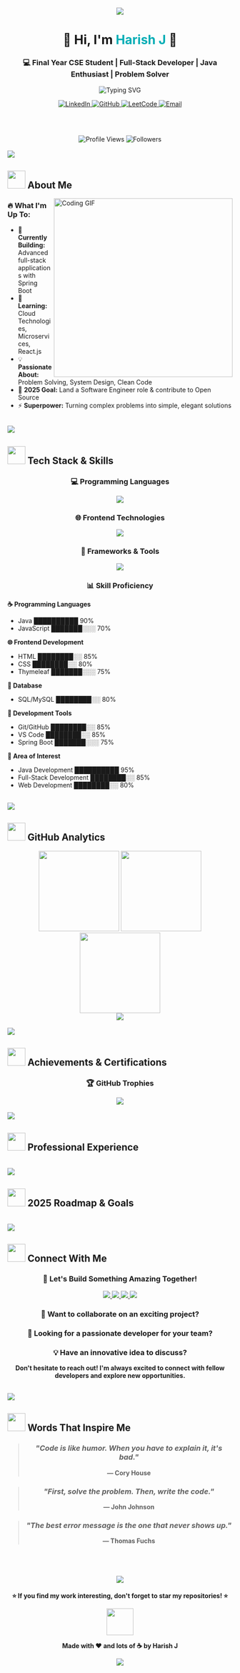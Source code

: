 <!-- Enhanced Futuristic GitHub Profile for Harish J -->
<h1 align="center">
  <img src="https://capsule-render.vercel.app/api?type=waving&height=120&color=0:00adb5,100:222831&text=Hey%20Everyone!&fontColor=ffffff&fontSize=40&fontAlign=65&fontAlignY=40&desc=Welcome%20to%20my%20Digital%20Universe&descAlign=65&descAlignY=65&animation=fadeIn" />
</h1>

<h1 align="center">🚀 Hi, I'm <span style="color:#00ADB5;">Harish J</span> 👋</h1>

<h3 align="center">💻 Final Year CSE Student | Full-Stack Developer | Java Enthusiast | Problem Solver</h3>

<p align="center">
  <img src="https://readme-typing-svg.herokuapp.com?font=Poppins&weight=600&size=22&duration=3500&pause=800&color=00ADB5&center=true&vCenter=true&width=700&lines=Welcome+to+my+Digital+Portfolio!;Final+Year+CSE+Student+%7C+Java+Expert;Full-Stack+Developer+%7C+Problem+Solver;Building+Scalable+Solutions;One+Commit+at+a+Time+%F0%9F%9A%80;Always+Learning%2C+Always+Growing!" alt="Typing SVG" />
</p>

<div align="center">
  
  <!-- Attractive Social Badges with Custom Styling -->
  <a href="https://linkedin.com/in/harish-j-b36174280" target="_blank">
    <img src="https://img.shields.io/badge/LinkedIn-Harish%20J-0077B5?style=for-the-badge&logo=linkedin&logoColor=white&labelColor=0077B5&color=0077B5" alt="LinkedIn"/>
  </a>
  <a href="https://github.com/HarishJ001" target="_blank">
    <img src="https://img.shields.io/badge/GitHub-HarishJ001-181717?style=for-the-badge&logo=github&logoColor=white&labelColor=181717&color=181717" alt="GitHub"/>
  </a>
  <a href="https://leetcode.com/vsbharish001" target="_blank">
    <img src="https://img.shields.io/badge/LeetCode-vsbharish001-FFA116?style=for-the-badge&logo=leetcode&logoColor=white&labelColor=FFA116&color=FFA116" alt="LeetCode"/>
  </a>
  <a href="mailto:vsbharish001@gmail.com">
    <img src="https://img.shields.io/badge/Email-vsbharish001%40gmail.com-D14836?style=for-the-badge&logo=gmail&logoColor=white&labelColor=D14836&color=D14836" alt="Email"/>
  </a>
  
  <br><br>
  
  <!-- Visitor Counter with Custom Styling -->
  <img src="https://komarev.com/ghpvc/?username=HarishJ001&color=00ADB5&style=for-the-badge&label=Profile+Views" alt="Profile Views"/>
  <img src="https://img.shields.io/github/followers/HarishJ001?style=for-the-badge&color=00ADB5&labelColor=222831" alt="Followers"/>
  
</div>

<br>

<!-- Animated Divider -->
<img src="https://user-images.githubusercontent.com/73097560/115834477-dbab4500-a447-11eb-908a-139a6edaec5c.gif">

## <img src="https://media.giphy.com/media/WUlplcMpOCEmTGBtBW/giphy.gif" width="40"> **About Me**

<img align="right" alt="Coding GIF" width="400" src="https://media.giphy.com/media/qgQUggAC3Pfv687qPC/giphy.gif">

### 🔥 **What I'm Up To:**
- 🔭 **Currently Building:** Advanced full-stack applications with Spring Boot
- 🌱 **Learning:** Cloud Technologies, Microservices, React.js
- 💡 **Passionate About:** Problem Solving, System Design, Clean Code
- 🎯 **2025 Goal:** Land a Software Engineer role & contribute to Open Source
- ⚡ **Superpower:** Turning complex problems into simple, elegant solutions

<br>

<!-- Animated Divider -->
<img src="https://user-images.githubusercontent.com/73097560/115834477-dbab4500-a447-11eb-908a-139a6edaec5c.gif">

## <img src="https://media.giphy.com/media/j2pOGeGYKe2xCCKwfi/giphy.gif" width="40"> **Tech Stack & Skills**

<div align="center">

### **💻 Programming Languages**
<p>
  <img src="https://skillicons.dev/icons?i=java&theme=dark" />
</p>

### **🌐 Frontend Technologies**
<p>
  <img src="https://skillicons.dev/icons?i=html,css,js&theme=dark" />
</p>

### **🚀 Frameworks & Tools**
<p>
  <img src="https://skillicons.dev/icons?i=spring,mysql,git,github,vscode&theme=dark" />
</p>

### **📊 Skill Proficiency**

<div align="left">

**☕ Programming Languages**  
- Java ██████████ 90%  
- JavaScript ███████░░░ 70%  

**🌐 Frontend Development**  
- HTML ████████░░ 85%  
- CSS ████████░░ 80%  
- Thymeleaf ███████░░░ 75%  

**💾 Database**  
- SQL/MySQL ████████░░ 80%  

**🔧 Development Tools**  
- Git/GitHub ████████░░ 85%  
- VS Code ████████░░ 85%  
- Spring Boot ███████░░░ 75%  

**🎯 Area of Interest**  
- Java Development ██████████ 95%  
- Full-Stack Development ████████░░ 85%  
- Web Development ████████░░ 80%  

</div>

</div>

<br>

<!-- Animated Divider -->
<img src="https://user-images.githubusercontent.com/73097560/115834477-dbab4500-a447-11eb-908a-139a6edaec5c.gif">

## <img src="https://media.giphy.com/media/LnQjpWaON8nhr21vNW/giphy.gif" width="40"> **GitHub Analytics**

<div align="center">
  <img height="180em" src="https://github-readme-stats.vercel.app/api?username=HarishJ001&show_icons=true&theme=tokyonight&include_all_commits=true&count_private=true&hide_border=true&bg_color=0D1117&title_color=00ADB5&icon_color=00ADB5&text_color=FFFFFF"/>
  <img height="180em" src="https://github-readme-streak-stats.herokuapp.com/?user=HarishJ001&theme=tokyonight&hide_border=true&background=0D1117&stroke=00ADB5&ring=00ADB5&fire=00ADB5&currStreakLabel=00ADB5"/>
</div>

<div align="center">
  <img height="180em" src="https://github-readme-stats.vercel.app/api/top-langs/?username=HarishJ001&layout=compact&theme=tokyonight&hide_border=true&bg_color=0D1117&title_color=00ADB5&text_color=FFFFFF"/>
</div>

<!-- GitHub Activity Graph -->
<div align="center">
  <img src="https://github-readme-activity-graph.vercel.app/graph?username=HarishJ001&theme=tokyo-night&area=true&hide_border=true&bg_color=0D1117&color=00ADB5&line=00ADB5&point=FFFFFF"/>
</div>

<br>

<!-- Animated Divider -->
<img src="https://user-images.githubusercontent.com/73097560/115834477-dbab4500-a447-11eb-908a-139a6edaec5c.gif">

## <img src="https://media.giphy.com/media/QssGEmpkyEOhBCb7e1/giphy.gif" width="40"> **Achievements & Certifications**

<div align="center">

### 🏆 **GitHub Trophies**
<img src="https://github-profile-trophy.vercel.app/?username=HarishJ001&theme=tokyonight&no-frame=true&no-bg=true&margin-w=4&row=2&column=4"/>


</div>

<br>

<!-- Animated Divider -->
<img src="https://user-images.githubusercontent.com/73097560/115834477-dbab4500-a447-11eb-908a-139a6edaec5c.gif">

## <img src="https://media.giphy.com/media/WFZvB7VIXBgiz3oDXE/giphy.gif" width="40"> **Professional Experience**



<br>

<!-- Animated Divider -->
<img src="https://user-images.githubusercontent.com/73097560/115834477-dbab4500-a447-11eb-908a-139a6edaec5c.gif">

## <img src="https://media.giphy.com/media/iY8CRBdQXODJSCERIr/giphy.gif" width="40"> **2025 Roadmap & Goals**



<br>

<!-- Animated Divider -->
<img src="https://user-images.githubusercontent.com/73097560/115834477-dbab4500-a447-11eb-908a-139a6edaec5c.gif">

## <img src="https://media.giphy.com/media/jqNPzdTTxQfOgOqpO4/giphy.gif" width="40"> **Connect With Me**

<div align="center">

### **🤝 Let's Build Something Amazing Together!**

<p>
  <a href="https://linkedin.com/in/harish-j-b36174280" target="_blank">
    <img src="https://img.shields.io/badge/LinkedIn-Connect-0077B5?style=for-the-badge&logo=linkedin&logoColor=white&labelColor=0077B5"/>
  </a>
  <a href="https://github.com/HarishJ001" target="_blank">
    <img src="https://img.shields.io/badge/GitHub-Follow-181717?style=for-the-badge&logo=github&logoColor=white&labelColor=181717"/>
  </a>
  <a href="mailto:vsbharish001@gmail.com">
    <img src="https://img.shields.io/badge/Email-Let's%20Talk-D14836?style=for-the-badge&logo=gmail&logoColor=white&labelColor=D14836"/>
  </a>
  <a href="https://leetcode.com/vsbharish001" target="_blank">
    <img src="https://img.shields.io/badge/LeetCode-Problem%20Solving-FFA116?style=for-the-badge&logo=leetcode&logoColor=white&labelColor=FFA116"/>
  </a>
</p>

### **💌 Want to collaborate on an exciting project?**
### **🚀 Looking for a passionate developer for your team?**
### **💡 Have an innovative idea to discuss?**

**Don't hesitate to reach out! I'm always excited to connect with fellow developers and explore new opportunities.**

</div>

<br>

<!-- Animated Divider -->
<img src="https://user-images.githubusercontent.com/73097560/115834477-dbab4500-a447-11eb-908a-139a6edaec5c.gif">

## <img src="https://media.giphy.com/media/ObNTw8Uzwy6KQ/giphy.gif" width="40"> **Words That Inspire Me**

<div align="center">

> ### *"Code is like humor. When you have to explain it, it's bad."*
> **— Cory House**

> ### *"First, solve the problem. Then, write the code."*
> **— John Johnson**

> ### *"The best error message is the one that never shows up."*
> **— Thomas Fuchs**

</div>

<br>

<!-- Footer with Wave Animation -->
<h1 align="center">
  <img src="https://capsule-render.vercel.app/api?type=waving&height=120&color=0:00adb5,100:222831&section=footer&text=Thanks%20for%20Visiting!&fontColor=ffffff&fontSize=24&fontAlign=65&fontAlignY=40&desc=Let's%20build%20the%20future%20together%20%F0%9F%9A%80&descAlign=65&descAlignY=60&animation=fadeIn" />
</h1>

<div align="center">
  
  **⭐ If you find my work interesting, don't forget to star my repositories! ⭐**
  
  <img src="https://media.giphy.com/media/LnQjpWaON8nhr21vNW/giphy.gif" width="60">
  
  **Made with ❤️ and lots of ☕ by Harish J**
  
  <img src="https://komarev.com/ghpvc/?username=HarishJ001&color=00ADB5&style=for-the-badge&label=Profile+Love"/>
  
</div>

